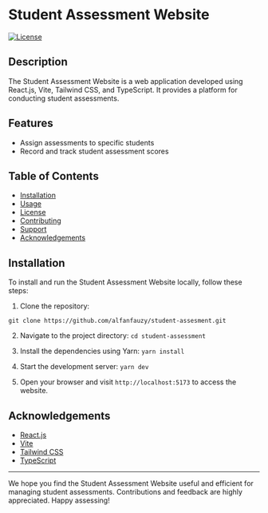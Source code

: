 # Student Assessment Website

[![License](https://img.shields.io/badge/license-MIT-blue.svg)](https://opensource.org/licenses/MIT)

## Description

The Student Assessment Website is a web application developed using React.js, Vite, Tailwind CSS, and TypeScript. It provides a platform for conducting student assessments.

## Features

-   Assign assessments to specific students
-   Record and track student assessment scores

## Table of Contents

-   [Installation](#installation)
-   [Usage](#usage)
-   [License](#license)
-   [Contributing](#contributing)
-   [Support](#support)
-   [Acknowledgements](#acknowledgements)

## Installation

To install and run the Student Assessment Website locally, follow these steps:

1. Clone the repository:

`git clone https://github.com/alfanfauzy/student-assesment.git`

2. Navigate to the project directory: `cd student-assessment`

3. Install the dependencies using Yarn: `yarn install`

4. Start the development server:
   `yarn dev`

5. Open your browser and visit `http://localhost:5173` to access the website.

## Acknowledgements

-   [React.js](https://reactjs.org)
-   [Vite](https://vitejs.dev)
-   [Tailwind CSS](https://tailwindcss.com)
-   [TypeScript](https://www.typescriptlang.org)

---

We hope you find the Student Assessment Website useful and efficient for managing student assessments. Contributions and feedback are highly appreciated. Happy assessing!
